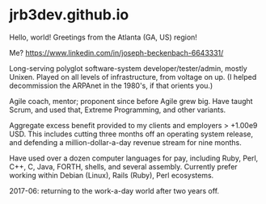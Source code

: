 # jrb3dev.github.io
Hello, world!
Greetings from the Atlanta (GA, US) region!

Me?
https://www.linkedin.com/in/joseph-beckenbach-6643331/

Long-serving polyglot software-system developer/tester/admin, mostly Unixen.
Played on all levels of infrastructure, from voltage on up.
(I helped decommission the ARPAnet in the 1980's, if that orients you.)

Agile coach, mentor; proponent since before Agile grew big.
Have taught Scrum, and used that, Extreme Programming, and other variants.

Aggregate excess benefit provided to my clients and employers > +1.00e9 USD.
This includes cutting three months off an operating system release,
and defending a million-dollar-a-day revenue stream for nine months.

Have used over a dozen computer languages for pay,
including Ruby, Perl, C++, C, Java, FORTH, shells, and several assembly.
Currently prefer working within Debian (Linux), Rails (Ruby), Perl ecosystems.

2017-06:  returning to the work-a-day world after two years off.
